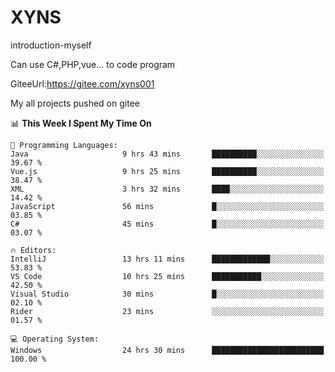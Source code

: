 # XYNS
introduction-myself

Can use C#,PHP,vue... to code program

GiteeUrl:https://gitee.com/xyns001

My all projects pushed on gitee

<!--START_SECTION:waka-->
📊 **This Week I Spent My Time On** 

```text
💬 Programming Languages: 
Java                     9 hrs 43 mins       ██████████░░░░░░░░░░░░░░░   39.67 % 
Vue.js                   9 hrs 25 mins       ██████████░░░░░░░░░░░░░░░   38.47 % 
XML                      3 hrs 32 mins       ████░░░░░░░░░░░░░░░░░░░░░   14.42 % 
JavaScript               56 mins             █░░░░░░░░░░░░░░░░░░░░░░░░   03.85 % 
C#                       45 mins             █░░░░░░░░░░░░░░░░░░░░░░░░   03.07 % 

🔥 Editors: 
IntelliJ                 13 hrs 11 mins      █████████████░░░░░░░░░░░░   53.83 % 
VS Code                  10 hrs 25 mins      ███████████░░░░░░░░░░░░░░   42.50 % 
Visual Studio            30 mins             █░░░░░░░░░░░░░░░░░░░░░░░░   02.10 % 
Rider                    23 mins             ░░░░░░░░░░░░░░░░░░░░░░░░░   01.57 % 

💻 Operating System: 
Windows                  24 hrs 30 mins      █████████████████████████   100.00 % 
```


<!--END_SECTION:waka-->
